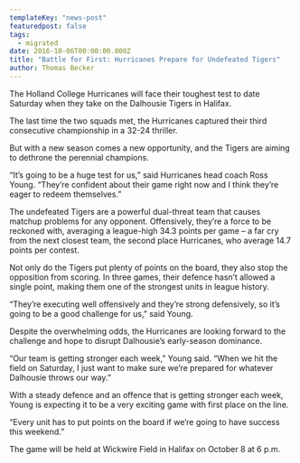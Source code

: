 ```yaml
---
templateKey: "news-post"
featuredpost: false
tags:
  - migrated
date: 2016-10-06T00:00:00.000Z
title: "Battle for First: Hurricanes Prepare for Undefeated Tigers"
author: Thomas Becker
---
```


The Holland College Hurricanes will face their toughest test to date Saturday when they take on the Dalhousie Tigers in Halifax.

The last time the two squads met, the Hurricanes captured their third consecutive championship in a 32-24 thriller.

But with a new season comes a new opportunity, and the Tigers are aiming to dethrone the perennial champions.

“It’s going to be a huge test for us,” said Hurricanes head coach Ross Young. “They’re confident about their game right now and I think they’re eager to redeem themselves.”

The undefeated Tigers are a powerful dual-threat team that causes matchup problems for any opponent. Offensively, they’re a force to be reckoned with, averaging a league-high 34.3 points per game – a far cry from the next closest team, the second place Hurricanes, who average 14.7 points per contest.

Not only do the Tigers put plenty of points on the board, they also stop the opposition from scoring. In three games, their defence hasn’t allowed a single point, making them one of the strongest units in league history.

“They’re executing well offensively and they’re strong defensively, so it’s going to be a good challenge for us,” said Young.

Despite the overwhelming odds, the Hurricanes are looking forward to the challenge and hope to disrupt Dalhousie’s early-season dominance.

“Our team is getting stronger each week,” Young said. “When we hit the field on Saturday, I just want to make sure we’re prepared for whatever Dalhousie throws our way.”

With a steady defence and an offence that is getting stronger each week, Young is expecting it to be a very exciting game with first place on the line.

“Every unit has to put points on the board if we’re going to have success this weekend.”

The game will be held at Wickwire Field in Halifax on October 8 at 6 p.m.
